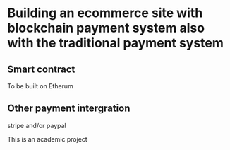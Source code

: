 # Building an ecommerce site with blockchain payment system also with the traditional payment system
## Smart contract
To be built on Etherum
## Other payment intergration
stripe and/or paypal

This is an academic project
